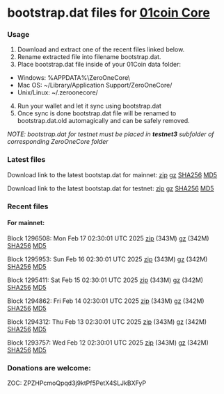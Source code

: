 # bootstrap.dat files for [01coin Core](https://01coin.io)

### Usage

1. Download and extract one of the recent files linked below.
2. Rename extracted file into filename bootstrap.dat.
3. Place bootstrap.dat file inside of your 01Coin data folder:
 - Windows: %APPDATA%\ZeroOneCore\
 - Mac OS: ~/Library/Application Support/ZeroOneCore/
 - Unix/Linux: ~/.zeroonecore/
4. Run your wallet and let it sync using bootstrap.dat
5. Once sync is done bootstrap.dat file will be renamed to bootstrap.dat.old automagically and can be safely removed.

_NOTE: bootstrap.dat for testnet must be placed in **testnet3** subfolder of corresponding ZeroOneCore folder_

### Latest files
Download link to the latest bootstap.dat for mainnet: [zip](https://files.01coin.io/mainnet/bootstrap.dat.zip) [gz](https://files.01coin.io/mainnet/bootstrap.dat.tar.gz) [SHA256](https://files.01coin.io/mainnet/sha256.txt) [MD5](https://files.01coin.io/mainnet/md5.txt)

Download link to the latest bootstap.dat for testnet: [zip](https://files.01coin.io/testnet/bootstrap.dat.zip) [gz](https://files.01coin.io/testnet/bootstrap.dat.tar.gz) [SHA256](https://files.01coin.io/testnet/sha256.txt) [MD5](https://files.01coin.io/testnet/md5.txt)

### Recent files

#### For mainnet:

Block 1296508: Mon Feb 17 02:30:01 UTC 2025 [zip](https://files.01coin.io/mainnet/2025-02-17/bootstrap.dat.zip) (343M) [gz](https://files.01coin.io/mainnet/2025-02-17/bootstrap.dat.tar.gz) (342M) [SHA256](https://files.01coin.io/mainnet/2025-02-17/sha256.txt) [MD5](https://files.01coin.io/mainnet/2025-02-17/md5.txt)

Block 1295953: Sun Feb 16 02:30:01 UTC 2025 [zip](https://files.01coin.io/mainnet/2025-02-16/bootstrap.dat.zip) (343M) [gz](https://files.01coin.io/mainnet/2025-02-16/bootstrap.dat.tar.gz) (342M) [SHA256](https://files.01coin.io/mainnet/2025-02-16/sha256.txt) [MD5](https://files.01coin.io/mainnet/2025-02-16/md5.txt)

Block 1295411: Sat Feb 15 02:30:01 UTC 2025 [zip](https://files.01coin.io/mainnet/2025-02-15/bootstrap.dat.zip) (343M) [gz](https://files.01coin.io/mainnet/2025-02-15/bootstrap.dat.tar.gz) (342M) [SHA256](https://files.01coin.io/mainnet/2025-02-15/sha256.txt) [MD5](https://files.01coin.io/mainnet/2025-02-15/md5.txt)

Block 1294862: Fri Feb 14 02:30:01 UTC 2025 [zip](https://files.01coin.io/mainnet/2025-02-14/bootstrap.dat.zip) (343M) [gz](https://files.01coin.io/mainnet/2025-02-14/bootstrap.dat.tar.gz) (342M) [SHA256](https://files.01coin.io/mainnet/2025-02-14/sha256.txt) [MD5](https://files.01coin.io/mainnet/2025-02-14/md5.txt)

Block 1294312: Thu Feb 13 02:30:01 UTC 2025 [zip](https://files.01coin.io/mainnet/2025-02-13/bootstrap.dat.zip) (343M) [gz](https://files.01coin.io/mainnet/2025-02-13/bootstrap.dat.tar.gz) (342M) [SHA256](https://files.01coin.io/mainnet/2025-02-13/sha256.txt) [MD5](https://files.01coin.io/mainnet/2025-02-13/md5.txt)

Block 1293757: Wed Feb 12 02:30:01 UTC 2025 [zip](https://files.01coin.io/mainnet/2025-02-12/bootstrap.dat.zip) (343M) [gz](https://files.01coin.io/mainnet/2025-02-12/bootstrap.dat.tar.gz) (342M) [SHA256](https://files.01coin.io/mainnet/2025-02-12/sha256.txt) [MD5](https://files.01coin.io/mainnet/2025-02-12/md5.txt)


### Donations are welcome:

ZOC: ZPZHPcmoQpqd3j9ktPf5PetX4SLJkBXFyP
